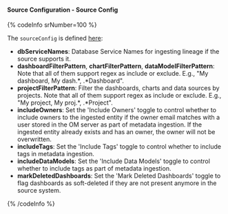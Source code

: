 #### Source Configuration - Source Config

{% codeInfo srNumber=100 %}

The `sourceConfig` is defined [here](https://github.com/open-metadata/OpenMetadata/blob/main/openmetadata-spec/src/main/resources/json/schema/metadataIngestion/dashboardServiceMetadataPipeline.json):

- **dbServiceNames**: Database Service Names for ingesting lineage if the source supports it.
- **dashboardFilterPattern**, **chartFilterPattern**, **dataModelFilterPattern**: Note that all of them support regex as include or exclude. E.g., "My dashboard, My dash.*, .*Dashboard".
- **projectFilterPattern**: Filter the dashboards, charts and data sources by projects. Note that all of them support regex as include or exclude. E.g., "My project, My proj.*, .*Project".
- **includeOwners**: Set the 'Include Owners' toggle to control whether to include owners to the ingested entity if the owner email matches with a user stored in the OM server as part of metadata ingestion. If the ingested entity already exists and has an owner, the owner will not be overwritten.
- **includeTags**: Set the 'Include Tags' toggle to control whether to include tags in metadata ingestion.
- **includeDataModels**: Set the 'Include Data Models' toggle to control whether to include tags as part of metadata ingestion.
- **markDeletedDashboards**: Set the 'Mark Deleted Dashboards' toggle to flag dashboards as soft-deleted if they are not present anymore in the source system.

{% /codeInfo %}